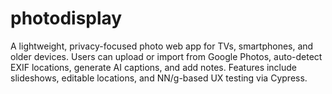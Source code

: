 # photodisplay
A lightweight, privacy-focused photo web app for TVs, smartphones, and older devices. Users can upload or import from Google Photos, auto-detect EXIF locations, generate AI captions, and add notes. Features include slideshows, editable locations, and NN/g-based UX testing via Cypress.
